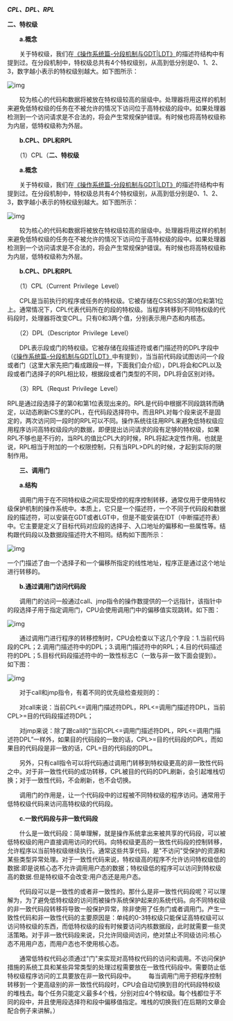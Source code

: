 ***CPL、DPL、RPL***

**二、特权级**

　　**a.概念**

　　关于特权级，我们在[《操作系统篇-分段机制与GDT|LDT》](http://www.cnblogs.com/chenwb89/p/operating_system_003.html)的描述符结构中有提到过。在分段机制中，特权级总共有4个特权级别，从高到低分别是0、1、2、3，数字越小表示的特权级别越大。如下图所示：

![img](https://images2015.cnblogs.com/blog/929457/201701/929457-20170102201502066-83489923.png)

 

　　较为核心的代码和数据将被放在特权级较高的层级中。处理器将用这样的机制来避免低特权级的任务在不被允许的情况下访问位于高特权级的段中。如果处理器检测到一个访问请求是不合法的，将会产生常规保护错误。有时候也将高特权级称为内层，低特权级称为外层。

　　**b.CPL、DPL和RPL**

　　（1）CPL（**二、特权级**

　　**a.概念**

　　关于特权级，我们在[《操作系统篇-分段机制与GDT|LDT》](http://www.cnblogs.com/chenwb89/p/operating_system_003.html)的描述符结构中有提到过。在分段机制中，特权级总共有4个特权级别，从高到低分别是0、1、2、3，数字越小表示的特权级别越大。如下图所示：

![img](https://images2015.cnblogs.com/blog/929457/201701/929457-20170102201502066-83489923.png)

 

　　较为核心的代码和数据将被放在特权级较高的层级中。处理器将用这样的机制来避免低特权级的任务在不被允许的情况下访问位于高特权级的段中。如果处理器检测到一个访问请求是不合法的，将会产生常规保护错误。有时候也将高特权级称为内层，低特权级称为外层。

　　**b.CPL、DPL和RPL**

　　（1）CPL（Current Privilege Level）

　　CPL是当前执行的程序或任务的特权级。它被存储在CS和SS的第0位和第1位上。通常情况下，CPL代表代码所在的段的特权级。当程序转移到不同特权级的代码段时，处理器将改变CPL。只有0和3两个值，分别表示用户态和内核态。

 　　（2）DPL（Descriptor Privilege Level）

　　DPL表示段或门的特权级。它被存储在段描述符或者门描述符的DPL字段中（[《操作系统篇-分段机制与GDT|LDT》](http://www.cnblogs.com/chenwb89/p/operating_system_003.html)中有提到），当当前代码段试图访问一个段或者门（这里大家先把门看成跟段一样，下面我们会介绍），DPL将会和CPL以及段或者门选择子的RPL相比较，根据段或者门类型的不同，DPL将会区别对待。

 　　（3）RPL（Requst Privilege Level）

​	RPL是通过段选择子的第0和第1位表现出来的。RPL是代码中根据不同段跳转而确定，以动态刷新CS里的CPL，在代码段选择符中。而且RPL对每个段来说不是固定的，两次访问同一段时的RPL可以不同。操作系统往往用RPL来避免低特权级应用程序访问高特权级段内的数据，即便提出访问请求的段有足够的特权级，如果RPL不够也是不行的，当RPL的值比CPL大的时候，RPL将起决定性作用。也就是说，RPL相当于附加的一个权限控制，只有当RPL>DPL的时候，才起到实际的限制作用。

 　　**三、调用门**

 　　**a.结构**

　　调用门用于在不同特权级之间实现受控的程序控制转移，通常仅用于使用特权级保护机制的操作系统中。本质上，它只是一个描述符，一个不同于代码段和数据段的描述符，可以安装在GDT或者LGT中，但是不能安装在IDT（中断描述符表）中。它主要是定义了目标代码对应段的选择子、入口地址的偏移和一些属性等。结构跟代码段以及数据段描述符大不相同。结构如下图所示：

![img](https://images2015.cnblogs.com/blog/929457/201701/929457-20170103232857753-1130819876.png)

一个门描述了由一个选择子和一个偏移所指定的线性地址，程序正是通过这个地址进行转移的。

 　　**b.通过调用门访问代码段**

　　调用门的访问一般通过call、jmp指令的操作数提供的一个远指针，该指针中的段选择子用于指定调用门，CPU会使用调用门中的偏移值实现跳转。如下图：

 ![img](https://images2015.cnblogs.com/blog/929457/201701/929457-20170103234617253-66741751.png)

　　通过调用门进行程序的转移控制时，CPU会检查以下这几个字段：1.当前代码段的CPL；2.调用门描述符中的DPL；3.调用门描述符中的RPL；4.目的代码描述符的DPL；5.目标代码段描述符中的一致性标志C（一致与非一致下面会提到）。如下图：

![img](https://images2015.cnblogs.com/blog/929457/201701/929457-20170103235231191-1776715855.png)

　　对于call和jmp指令，有着不同的优先级检查规则的：

　　对call来说：当前CPL<=调用门描述符DPL，RPL<=调用门描述符DPL，当前CPL>=目的代码段描述符DPL；

　　对jmp来说：除了跟call的“当前CPL<=调用门描述符DPL，RPL<=调用门描述符DPL”一样外，如果目的代码段的一致的话，CPL>=目的代码段的DPL，而如果目的代码段是非一致的话，CPL=目的代码段的DPL。

 　　另外，只有call指令可以将代码通过调用门转移到特权级更高的非一致性代码之中。对于非一致性代码的成功转移，CPL被目的代码的DPL刷新，会引起堆栈切换；对于一致性代码，不会刷新，也不会切换。

　　调用门的作用是，让一个代码段中的过程被不同特权级的程序访问。通常用于低特权级代码来访问高特权级的代码段。

 　　**c.一致代码段与非一致代码段**

　　什么是一致代码段：简单理解，就是操作系统拿出来被共享的代码段，可以被低特权级的用户直接调用访问的代码。向特权级更高的一致性代码段的控制转移，允许程序以当前特权级继续执行。通常这些共享代码，是"不访问"受保护的资源和某些类型异常处理。对于一致性代码来说，特权级高的程序不允许访问特权级低的数据:即是说核心态不允许调用用户态的数据；特权级低的程序可以访问到特权级高的数据.但是特权级不会改变:用户态还是用户态。

　　代码段可以是一致性的或者非一致性的。那什么是非一致性代码段呢？可以理解为，为了避免低特权级的访问而被操作系统保护起来的系统代码。向不同特权级的非一致代码段转移将导致一般保护异常，除非使用了任务门或者调用门。产生一致性代码和非一致性代码的主要原因是：单纯的0-3特权级只能保证高特权级可以访问特权级的东西，而低特权级的段有时候要访问内核数据段，此时就需要一些灵活策略。对于非一致代码段来说，只允许同级间访问，绝对禁止不同级访问:核心态不用用户态，而用户态也不使用核心态。

　　通常低特权代码必须通过"门"来实现对高特权代码的访问和调用。不访问保护措施的系统工具和某些异常类型的处理过程需要放在一致性代码段中。需要防止低特权级程序访问的工具要放在非一致代码段中。
　　每当调用门用于把程序控制转移到一个更高级别的非一致性代码段时，CPU会自动切换到目的代码段特权级的堆栈去。每个任务只能定义最多4个栈，分别对应4个特权级。每个栈都位于不同的段中，并且使用段选择符和段中偏移值指定。堆栈的切换我们在后期的文章会配合例子来讲解。）

　　
